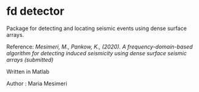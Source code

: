 # fd detector

Package for detecting and locating seismic events using dense surface arrays.

Reference: *Mesimeri, M., Pankow, K., (2020). A frequency-domain-based algorithm for detecting induced seismicity using dense surface seismic arrays (submitted)*


Written in Matlab

Author : Maria Mesimeri
